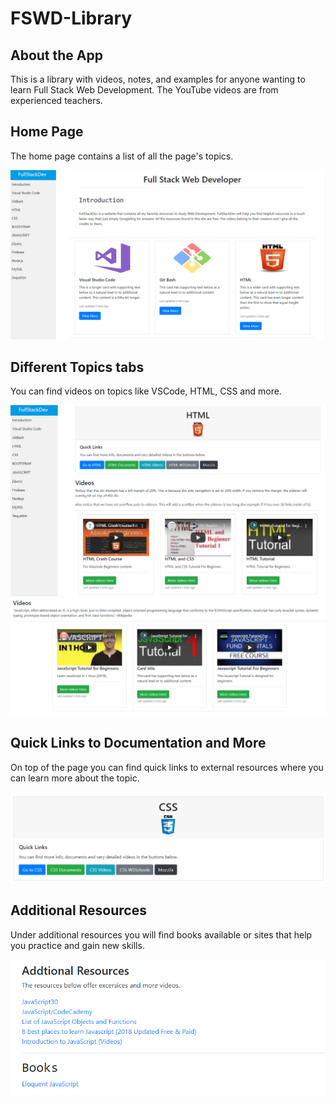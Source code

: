 # FSWD-Library

<h2>About the App</h2>
This is a library with videos, notes, and examples for anyone wanting to learn Full Stack Web Development. The YouTube videos are from experienced teachers.

<h2>Home Page</h2>
<p>The home page contains a list of all the page's topics.</p>
<img src="https://github.com/CBArgento/FSWD-Library/blob/master/assets/HomePg.PNG?raw=true" alt="Home Page Screenshot">

<br>

<h2>Different Topics tabs</h2>
<p>You can find videos on topics like VSCode, HTML, CSS and more.</p>
<img src="https://github.com/CBArgento/FSWD-Library/blob/master/assets/TopicPg.PNG?raw=true" alt="Topic Page">
<img src="https://github.com/CBArgento/FSWD-Library/blob/master/assets/Videos.PNG?raw=true" alt="Topic Page">

<br>

<h2>Quick Links to Documentation and More</h2>
<p>On top of the page you can find quick links to external resources where you can learn more about the topic.</p>
<img src="https://github.com/CBArgento/FSWD-Library/blob/master/assets/QuickLinks.PNG?raw=true" alt="Topic Page">

<br>

<h2>Additional Resources</h2>
<p>Under additional resources you will find books available or sites that help you practice and gain new skills.</p>
<img src="https://github.com/CBArgento/FSWD-Library/blob/master/assets/AdditionalRes.PNG?raw=true" alt="Additional Resources Page">